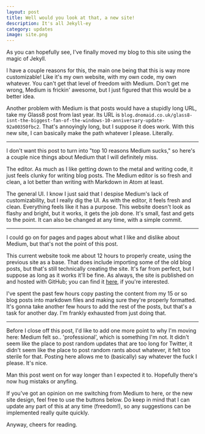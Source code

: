```yaml
---
layout: post
title: Well would you look at that, a new site!
description: It's all Jekyll-ey
category: updates
image: site.png
---
```


As you can hopefully see, I've finally moved my blog to this site using the magic of Jekyll.

I have a couple reasons for this, the main one being that this is way more customizable! Like it's my own website, with my own code, my own whatever. You can't get that level of freedom with Medium. Don't get me wrong, Medium is frickin' awesome, but I just figured that this would be a better idea.

Another problem with Medium is that posts would have a stupidly long URL, take my Glass8 post from last year. Its URL is `blog.dnomaid.co.uk/glass8-isnt-the-biggest-fan-of-the-windows-10-anniversary-update-92a00350fbc2`. That's annoyingly long, but I suppose it does work. With this new site, I can basically make the path whatever I please. Literally.

---

I don't want this post to turn into "top 10 reasons Medium sucks," so here's a couple nice things about Medium that I will definitely miss.

The editor.
As much as I like getting down to the metal and writing code, it just feels clunky for writing blog posts. The Medium editor is so fresh and clean, a lot better than writing with Markdown in Atom at least.

The general UI.
I know I just said that I despise Medium's lack of customizability, but I really dig the UI. As with the editor, it feels fresh and clean. Everything feels like it has a purpose. This website doesn't look as flashy and bright, but it works, it gets the job done. It's small, fast and gets to the point. It can also be changed at any time, with a simple commit.

---

I could go on for pages and pages about what I like and dislike about Medium, but that's not the point of this post.

This current website took me about 12 hours to properly create, using the previous site as a base. That does include importing some of the old blog posts, but that's still technically creating the site. It's far from perfect, but I suppose as long as it works it'll be fine. As always, the site is published on and hosted with GitHub; you can find it [here](https://github.com/{{site.github}}/{{site.github}}.github.io), if you're interested.

I've spent the past few hours copy pasting the content from my 15 or so blog posts into markdown files and making sure they're properly formatted. It's gonna take another few hours to add the rest of the posts, but that's a task for another day. I'm frankly exhausted from just doing that.


---

Before I close off this post, I'd like to add one more point to why I'm moving here: Medium felt so.. 'professional', which is something I'm not. It didn't seem like the place to post random updates that are too long for Twitter, it didn't seem like the place to post random rants about whatever, it felt too sterile for that. Posting here allows me to (basically) say whatever the fuck I please. It's nice.

Man this post went on for way longer than I expected it to. Hopefully there's now hug mistaks or anyfing.

If you've got an opinion on me switching from Medium to here, or the new site design, feel free to use the buttons below.
Do keep in mind that I can update any part of this at any time (freedom!), so any suggestions can be implemented really quite quickly.

Anyway, cheers for reading.
